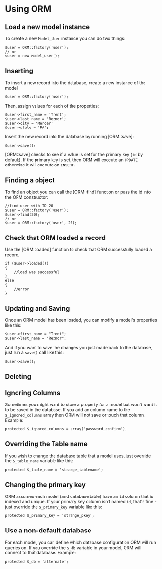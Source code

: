 # Using ORM


## Load a new model instance

To create a new `Model_User` instance you can do two things:

	$user = ORM::factory('user');
	// or
	$user = new Model_User();

## Inserting

To insert a new record into the database, create a new instance of the model:

	$user = ORM::factory('user');

Then, assign values for each of the properties;

	$user->first_name = 'Trent';
	$user->last_name = 'Reznor';
	$user->city = 'Mercer';
	$user->state = 'PA';

Insert the new record into the database by running [ORM::save]:

	$user->save();

[ORM::save] checks to see if a value is set for the primary key (`id` by default). If the primary key is set, then ORM will execute an `UPDATE` otherwise it will execute an `INSERT`.


## Finding a object

To find an object you can call the [ORM::find] function or pass the id into the ORM constructor:

	//find user with ID 20
	$user = ORM::factory('user');
	$user->find(20);
	// or
	$user = ORM::factory('user', 20);

## Check that ORM loaded a record

Use the [ORM::loaded] function to check that ORM successfully loaded a record.

	if ($user->loaded())
	{
		//load was successful
	}
	else
	{
		//error
	}

## Updating and Saving

Once an ORM model has been loaded, you can modify a model's properties like this:

	$user->first_name = "Trent";
	$user->last_name = "Reznor";

And if you want to save the changes you just made back to the database, just run a `save()` call like this:

	$user->save();



## Deleting



## Ignoring Columns

Sometimes you might want to store a property for a model but won't want it to be saved in the database. If you add an column name to the `$_ignored_columns` array then ORM will not save or touch that column. Example:

	protected $_ignored_columns = array('password_confirm');


## Overriding the Table name

If you wish to change the database table that a model uses, just override the `$_table_name` variable like this:

	protected $_table_name = 'strange_tablename';

## Changing the primary key

ORM assumes each model (and database table) have an `id` column that is indexed and unique. If your primary key column isn't named `id`, that's fine - just override the `$_primary_key` variable like this:

	protected $_primary_key = 'strange_pkey';

## Use a non-default database

For each model, you can define which database configuration ORM will run queries on. If you override the `$_db` variable in your model, ORM will connect to that database. Example:

	protected $_db = 'alternate';
